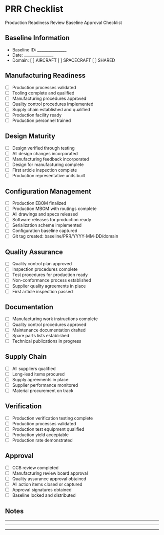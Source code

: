 # PRR Checklist

Production Readiness Review Baseline Approval Checklist

## Baseline Information
- Baseline ID: _______________
- Date: _______________
- Domain: [ ] AIRCRAFT [ ] SPACECRAFT [ ] SHARED

## Manufacturing Readiness
- [ ] Production processes validated
- [ ] Tooling complete and qualified
- [ ] Manufacturing procedures approved
- [ ] Quality control procedures implemented
- [ ] Supply chain established and qualified
- [ ] Production facility ready
- [ ] Production personnel trained

## Design Maturity
- [ ] Design verified through testing
- [ ] All design changes incorporated
- [ ] Manufacturing feedback incorporated
- [ ] Design for manufacturing complete
- [ ] First article inspection complete
- [ ] Production representative units built

## Configuration Management
- [ ] Production EBOM finalized
- [ ] Production MBOM with routings complete
- [ ] All drawings and specs released
- [ ] Software releases for production ready
- [ ] Serialization scheme implemented
- [ ] Configuration baseline captured
- [ ] Git tag created: baseline/PRR/YYYY-MM-DD/domain

## Quality Assurance
- [ ] Quality control plan approved
- [ ] Inspection procedures complete
- [ ] Test procedures for production ready
- [ ] Non-conformance process established
- [ ] Supplier quality agreements in place
- [ ] First article inspection passed

## Documentation
- [ ] Manufacturing work instructions complete
- [ ] Quality control procedures approved
- [ ] Maintenance documentation drafted
- [ ] Spare parts lists established
- [ ] Technical publications in progress

## Supply Chain
- [ ] All suppliers qualified
- [ ] Long-lead items procured
- [ ] Supply agreements in place
- [ ] Supplier performance monitored
- [ ] Material procurement on track

## Verification
- [ ] Production verification testing complete
- [ ] Production processes validated
- [ ] Production test equipment qualified
- [ ] Production yield acceptable
- [ ] Production rate demonstrated

## Approval
- [ ] CCB review completed
- [ ] Manufacturing review board approval
- [ ] Quality assurance approval obtained
- [ ] All action items closed or captured
- [ ] Approval signatures obtained
- [ ] Baseline locked and distributed

## Notes
_______________________________________________
_______________________________________________
_______________________________________________
